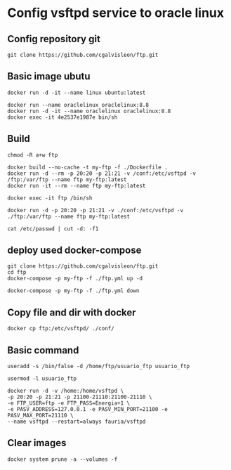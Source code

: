 # Config vsftpd service to oracle linux

## Config repository git

```
git clone https://github.com/cgalvisleon/ftp.git
```

## Basic image ubutu

```
docker run -d -it --name linux ubuntu:latest

docker run --name oraclelinux oraclelinux:8.8
docker run -d -it --name oraclelinux oraclelinux:8.8
docker exec -it 4e2537e1987e bin/sh
```

## Build

```
chmod -R a+w ftp

docker build --no-cache -t my-ftp -f ./Dockerfile .
docker run -d --rm -p 20:20 -p 21:21 -v /conf:/etc/vsftpd -v /ftp:/var/ftp --name ftp my-ftp:latest
docker run -it --rm --name ftp my-ftp:latest

docker exec -it ftp /bin/sh

docker run -d -p 20:20 -p 21:21 -v ./conf:/etc/vsftpd -v ./ftp:/var/ftp --name ftp my-ftp:latest

cat /etc/passwd | cut -d: -f1

```

## deploy used docker-compose

```
git clone https://github.com/cgalvisleon/ftp.git
cd ftp
docker-compose -p my-ftp -f ./ftp.yml up -d

docker-compose -p my-ftp -f ./ftp.yml down
```

## Copy file and dir with docker

```
docker cp ftp:/etc/vsftpd/ ./conf/
```

## Basic command

```
useradd -s /bin/false -d /home/ftp/usuario_ftp usuario_ftp

usermod -l usuario_ftp
```

```
docker run -d -v /home:/home/vsftpd \
-p 20:20 -p 21:21 -p 21100-21110:21100-21110 \
-e FTP_USER=ftp -e FTP_PASS=Energia+1 \
-e PASV_ADDRESS=127.0.0.1 -e PASV_MIN_PORT=21100 -e PASV_MAX_PORT=21110 \
--name vsftpd --restart=always fauria/vsftpd
```

## Clear images

```
docker system prune -a --volumes -f
```
